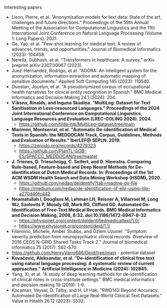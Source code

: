   Interesting papers
- Lison, Pierre, et al. "Anonymisation models for text data: State of the art, challenges and future directions." Proceedings of the 59th Annual Meeting of the Association for Computational Linguistics and the 11th International Joint Conference on Natural Language Processing (Volume 1: Long Papers). 2021.
- Ge, Yao, et al. "Few-shot learning for medical text: A review of advances, trends, and opportunities." Journal of Biomedical Informatics (2023): 104458.
- Nerella, Subhash, et al. "Transformers in healthcare: A survey." arXiv preprint arXiv:2307.00067 (2023).
- Juez-Hernandez, Rodrigo, et al. "AGORA: An intelligent system for the anonymization, information extraction and automatic mapping of sensitive documents." Applied Soft Computing 145 (2023): 110540.
- Dunstan, Jocelyn, et al. "A pseudonymized corpus of occupational health narratives for clinical entity recognition in Spanish." BMC Medical Informatics and Decision Making 24.1 (2024): 204.
- **Vīksna, Rinalds, and Inguna Skadiņa. "MultiLeg: Dataset for Text Sanitisation in Less-resourced Languages." Proceedings of the 2024 Joint International Conference on Computational Linguistics, Language Resources and Evaluation (LREC-COLING 2024). 2024.**
  - https://github.com/tilde-nlp/MultiLeg-dataset/tree/main
- **Marimon, Montserrat, et al. "Automatic De-identification of Medical Texts in Spanish: the MEDDOCAN Track, Corpus, Guidelines, Methods and Evaluation of Results." IberLEF@ SEPLN. 2019.**
  - https://zenodo.org/records/4279323
  - https://github.com/PlanTL-GOB-ES/SPACCC_MEDDOCAN/tree/master
- **J. Trienes, D. Trieschnigg, C. Seifert, and D. Hiemstra. Comparing Rule-based, Feature-based and Deep Neural Methods for De-identification of Dutch Medical Records. In: Proceedings of the 1st ACM WSDM Health Search and Data Mining Workshop (HSDM), 2020.**
  - https://github.com/nedap/deidentify?tab=readme-ov-file
  - https://medium.com/nedap/de-identification-of-ehr-using-nlp-a270d40fc442
- **Neamatullah I, Douglass M, Lehman LH, Reisner A, Villarroel M, Long WJ, Szolovits P, Moody GB, Mark RG, Clifford GD. Automated De-Identification of Free-Text Medical Records. BMC Medical Informatics and Decision Making, 2008, 8:32. doi:10.1186/1472-6947-8-32**
  - https://physionet.org/content/deidentifiedmedicaltext/1.0/
  - https://www.physionet.org/content/deid/1.1/
- Filannino, Michele, Amber Stubbs, and Özlem Uzuner. "Symptom severity prediction from neuropsychiatric clinical records: Overview of 2016 CEGS N-GRID Shared Tasks Track 2." Journal of biomedical informatics 75 (2017): S62-S70.
- https://github.com/HenryVarro666/Deid/tree/main - potential dataset
- **Kovačević, Aleksandar, et al. "De-identification of clinical free text using natural language processing: A systematic review of current approaches." Artificial Intelligence in Medicine (2024): 102845.**
- Yang, Xi, et al. "A study of deep learning methods for de-identification of clinical notes in cross-institute settings." BMC medical informatics and decision making 19 (2019): 1-9.
- Kocaman, Veysel, D. Talby, and H. Ul Hak. "RWD143 Beyond Accuracy: Automated De-Identification of Large Real-World Clinical Text Datasets." Value in Health 26.12 (2023): S532.

  
